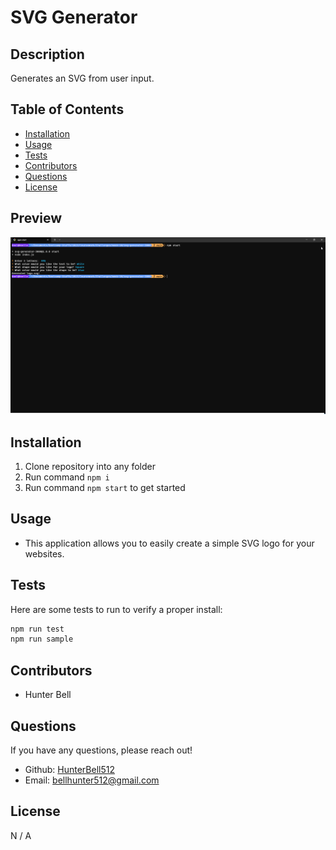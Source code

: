 # SVG Generator

## Description
Generates an SVG from user input.
  
## Table of Contents
- [Installation](#installation)
- [Usage](#usage)
- [Tests](#tests)
- [Contributors](#contributing)
- [Questions](#questions)
- [License](#license)

## Preview
![preview](./assets/images/preview.png)
  
## Installation
1. Clone repository into any folder
2. Run command `npm i`
3. Run command `npm start` to get started
  
## Usage
- This application allows you to easily create a simple SVG logo for your websites.

## Tests
Here are some tests to run to verify a proper install:
```bash
npm run test
npm run sample
```

## Contributors
- Hunter Bell

## Questions
If you have any questions, please reach out!
- Github: [HunterBell512](https://github.com/HunterBell512)
- Email: [bellhunter512@gmail.com](mailto:bellhunter512@gmail.com)

## License
N / A
